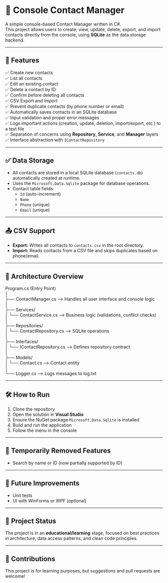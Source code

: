 ﻿# 📇 Console Contact Manager

A simple console-based Contact Manager written in C#.  
This project allows users to create, view, update, delete, export, and import contacts directly from the console, using **SQLite** as the data storage backend.

---

## 📌 Features

✅ Create new contacts  
✅ List all contacts  
✅ Edit an existing contact  
✅ Delete a contact by ID  
✅ Confirm before deleting all contacts  
✅ CSV Export and Import  
✅ Prevent duplicate contacts (by phone number or email)  
✅ Automatically saves contacts in an SQLite database  
✅ Input validation and proper error messages  
✅ Logs important actions (creation, update, deletion, import/export, etc.) to a text file  
✅ Separation of concerns using **Repository**, **Service**, and **Manager** layers  
✅ Interface abstraction with `IContactRepository`

---

## ✅ Data Storage

- All contacts are stored in a local SQLite database (`contacts.db`) automatically created at runtime.
- Uses the `Microsoft.Data.Sqlite` package for database operations.
- Contact table fields:
  - `Id` (auto-increment)
  - `Name`
  - `Phone` (unique)
  - `Email` (unique)

---

## 📤 CSV Support

- **Export:** Writes all contacts to `contacts.csv` in the root directory.
- **Import:** Reads contacts from a CSV file and skips duplicates based on phone/email.

---

## 🧱 Architecture Overview

Program.cs (Entry Point)  
│  
├── ContactManager.cs --> Handles all user interface and console logic  
│  
├── Services/  
│ └── ContactService.cs --> Business logic (validations, conflict checks)  
│  
├── Repositories/  
│ └── ContactRepository.cs --> SQLite operations  
│  
├── Interfaces/  
│ └── IContactRepository.cs --> Defines repository contract  
│  
├── Models/  
│ └── Contact.cs --> Contact entity  
│  
└── Logger.cs --> Logs messages to log.txt  


---

## 🛠️ How to Run

1. Clone the repository  
2. Open the solution in **Visual Studio**  
3. Ensure the NuGet package `Microsoft.Data.Sqlite` is installed  
4. Build and run the application  
5. Follow the menu in the console

---

## 🚫 Temporarily Removed Features

- Search by name or ID (now partially supported by ID)

---

## 📝 Future Improvements

- Unit tests  
- UI with WinForms or WPF (optional)

---

## 📅 Project Status

The project is in an **educational/learning** stage, focused on best practices in architecture, data access patterns, and clean code principles.

---

## 📣 Contributions

This project is for learning purposes, but suggestions and pull requests are welcome!
